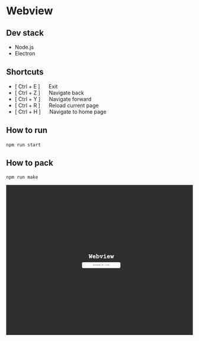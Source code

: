 # Webview

## Dev stack
* Node.js
* Electron

## Shortcuts
* [ Ctrl + E ] &nbsp;&nbsp;&nbsp;&nbsp; Exit
* [ Ctrl + Z ] &nbsp;&nbsp;&nbsp;&nbsp; Navigate back
* [ Ctrl + Y ] &nbsp;&nbsp;&nbsp;&nbsp; Navigate forward
* [ Ctrl + R ] &nbsp;&nbsp;&nbsp;&nbsp; Reload current page
* [ Ctrl + H ] &nbsp;&nbsp;&nbsp;&nbsp; Navigate to home page


## How to run
```
npm run start
```
## How to pack
```
npm run make
```

![Image](preview.png "icon")
